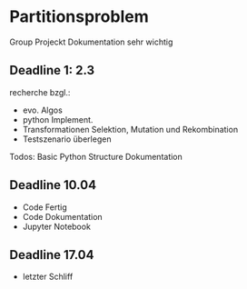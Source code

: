 # Partitionsproblem
Group Projeckt
Dokumentation sehr wichtig

## Deadline 1: 2.3
recherche bzgl.:
- evo. Algos
- python Implement.
- Transformationen Selektion, Mutation und Rekombination
- Testszenario überlegen

Todos:
Basic Python Structure
Dokumentation 

## Deadline 10.04
- Code Fertig
- Code Dokumentation
- Jupyter Notebook


## Deadline 17.04
- letzter Schliff
